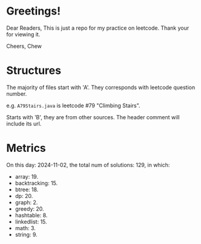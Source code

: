 # Greetings!

Dear Readers,
This is just a repo for my practice on leetcode.
Thank your for viewing it.

Cheers,
Chew

# Structures

The majority of files start with 'A'. They corresponds with leetcode question number.

e.g. `A79Stairs.java` is leetcode #79 "Climbing Stairs".

Starts with 'B', they are from other sources. The header comment will include its url.

# Metrics

On this day: 2024-11-02, the total num of solutions: 129, in which:
- array: 19.
- backtracking: 15.
- btree: 18.
- dp: 20.
- graph: 2.
- greedy: 20.
- hashtable: 8.
- linkedlist: 15.
- math: 3.
- string: 9.